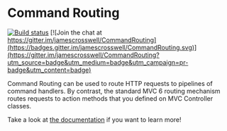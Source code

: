 # Command Routing

[![Build status](https://ci.appveyor.com/api/projects/status/fs9d54tb46t69kkd/branch/master?svg=true)](https://ci.appveyor.com/project/jamescrosswell/commandrouting/branch/master) [![Join the chat at https://gitter.im/jamescrosswell/CommandRouting](https://badges.gitter.im/jamescrosswell/CommandRouting.svg)](https://gitter.im/jamescrosswell/CommandRouting?utm_source=badge&utm_medium=badge&utm_campaign=pr-badge&utm_content=badge)

Command Routing can be used to route HTTP requests to pipelines of command handlers. By contrast, the standard MVC 6 routing mechanism routes requests to action methods that you defined on MVC Controller classes.

Take a look at [the documentation](http://commandrouting.readthedocs.org/en/latest/)  if you want to learn more!
